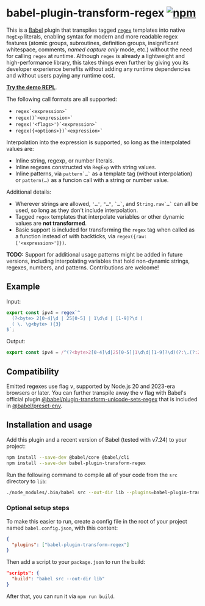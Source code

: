 # babel-plugin-transform-regex [![npm](https://img.shields.io/npm/v/babel-plugin-transform-regex)](https://www.npmjs.com/package/babel-plugin-transform-regex)

This is a [Babel](https://babel.dev/) plugin that transpiles tagged [`regex`](https://github.com/slevithan/regex) templates into native `RegExp` literals, enabling syntax for modern and more readable regex features (atomic groups, subroutines, definition groups, insignificant whitespace, comments, *named capture only* mode, etc.) without the need for calling `regex` at runtime. Although `regex` is already a lightweight and high-performance library, this takes things even further by giving you its developer experience benefits without adding any runtime dependencies and without users paying any runtime cost.

**[Try the demo REPL](https://slevithan.github.io/babel-plugin-transform-regex/demo/)**.

The following call formats are all supported:

- `` regex`<expression>` ``
- `` regex()`<expression>` ``
- `` regex('<flags>')`<expression>` ``
- `` regex({<options>})`<expression>` ``

Interpolation into the expression is supported, so long as the interpolated values are:

- Inline string, regexp, or number literals.
- Inline regexes constructed via `RegExp` with string values.
- Inline patterns, via `` pattern`…` `` as a template tag (without interpolation) or `pattern(…)` as a funcion call with a string or number value.

Additional details:

- Wherever strings are allowed, `'…'`, `"…"`, `` `…` ``, and `` String.raw`…` `` can all be used, so long as they don't include interpolation.
- Tagged `regex` templates that interpolate variables or other dynamic values are **not transformed**.
- Basic support is included for transforming the `regex` tag when called as a function instead of with backticks, via `regex({raw: ['<expression>']})`.

**TODO:** Support for additional usage patterns might be added in future versions, including interpolating variables that hold non-dynamic strings, regexes, numbers, and patterns. Contributions are welcome!

## Example

Input:

```js
export const ipv4 = regex`^
  (?<byte> 2[0-4]\d | 25[0-5] | 1\d\d | [1-9]?\d )
  ( \. \g<byte> ){3}
$`;
```

Output:

```js
export const ipv4 = /^(?<byte>2[0-4]\d|25[0-5]|1\d\d|[1-9]?\d)(?:\.(?:2[0-4]\d|25[0-5]|1\d\d|[1-9]?\d)){3}$/v;
```

## Compatibility

Emitted regexes use flag <kbd>v</kbd>, supported by Node.js 20 and 2023-era browsers or later. You can further transpile away the <kbd>v</kbd> flag with Babel's official plugin [@babel/plugin-transform-unicode-sets-regex](https://babel.dev/docs/babel-plugin-transform-unicode-sets-regex) that is included in [@babel/preset-env](https://babel.dev/docs/babel-preset-env).

## Installation and usage

Add this plugin and a recent version of Babel (tested with v7.24) to your project:

```sh
npm install --save-dev @babel/core @babel/cli
npm install --save-dev babel-plugin-transform-regex
```
Run the following command to compile all of your code from the `src` directory to `lib`:

```sh
./node_modules/.bin/babel src --out-dir lib --plugins=babel-plugin-transform-regex
```

### Optional setup steps

To make this easier to run, create a config file in the root of your project named `babel.config.json`, with this content:

```json
{
  "plugins": ["babel-plugin-transform-regex"]
}
```

Then add a script to your `package.json` to run the build:

```json
"scripts": {
  "build": "babel src --out-dir lib"
}
```

After that, you can run it via `npm run build`.
